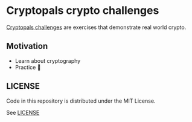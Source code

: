# Cryptopals crypto challenges

[Cryptopals challenges](https://cryptopals.com/) are exercises that
demonstrate real world crypto.

## Motivation

* Learn about cryptography
* Practice :crab:

## LICENSE

Code in this repository is distributed under the MIT License.

See [LICENSE](./LICENSE)

